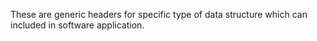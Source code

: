 These are generic headers for specific type of data structure which can included in software application.
